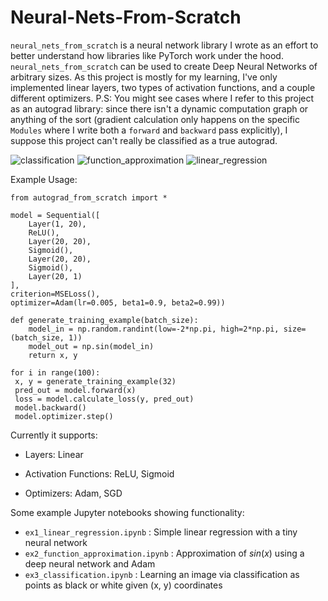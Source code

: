 ﻿# Neural-Nets-From-Scratch

`neural_nets_from_scratch` is a neural network library I wrote as an effort to better understand how libraries like PyTorch work under the hood. `neural_nets_from_scratch` can be used to create Deep Neural Networks of arbitrary sizes. As this project is mostly for my learning, I've only implemented linear layers, two types of activation functions, and a couple different optimizers. P.S: You might see cases where I refer to this project as an autograd library: since there isn't a dynamic computation graph or anything of the sort (gradient calculation only happens on the specific `Modules` where I write both a `forward` and `backward` pass explicitly), I suppose this project can't really be classified as a true autograd.

![classification](https://github.com/YashSax/Neural-Nets-From-Scratch/assets/46911428/244f4863-8dd1-4a1c-836d-15d47f8c742d)
![function_approximation](https://github.com/YashSax/Neural-Nets-From-Scratch/assets/46911428/867d4e0b-0dd2-4194-8398-b22ab1759b48)
![linear_regression](https://github.com/YashSax/Neural-Nets-From-Scratch/assets/46911428/d506a631-8170-453a-8342-490d666b444b)


Example Usage:

```python3
from autograd_from_scratch import *

model = Sequential([
    Layer(1, 20),
    ReLU(),
    Layer(20, 20),
    Sigmoid(),
    Layer(20, 20),
    Sigmoid(),
    Layer(20, 1)
],
criterion=MSELoss(),
optimizer=Adam(lr=0.005, beta1=0.9, beta2=0.99))

def generate_training_example(batch_size):
    model_in = np.random.randint(low=-2*np.pi, high=2*np.pi, size=(batch_size, 1))
    model_out = np.sin(model_in)
    return x, y

for i in range(100):
 x, y = generate_training_example(32)
 pred_out = model.forward(x)
 loss = model.calculate_loss(y, pred_out)
 model.backward()
 model.optimizer.step()
```

Currently it supports:

* Layers: Linear

* Activation Functions: ReLU, Sigmoid
* Optimizers: Adam, SGD

Some example Jupyter notebooks showing functionality:
 - `ex1_linear_regression.ipynb` : Simple linear regression with a tiny neural network
 - `ex2_function_approximation.ipynb` : Approximation of $sin(x)$ using a deep neural network and Adam
 - `ex3_classification.ipynb` : Learning an image via classification as points as black or white given (x, y) coordinates
